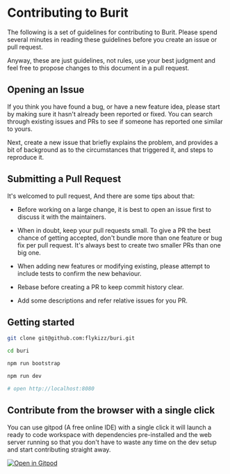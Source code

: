 # Contributing to Burit

The following is a set of guidelines for contributing to Burit. Please spend several minutes in reading these guidelines before you create an issue or pull request.

Anyway, these are just guidelines, not rules, use your best judgment and feel free to propose changes to this document in a pull request.

## Opening an Issue

If you think you have found a bug, or have a new feature idea, please start by making sure it hasn't already been reported or fixed. You can search through existing issues and PRs to see if someone has reported one similar to yours.

Next, create a new issue that briefly explains the problem, and provides a bit of background as to the circumstances that triggered it, and steps to reproduce it.

## Submitting a Pull Request

It's welcomed to pull request, And there are some tips about that:

- Before working on a large change, it is best to open an issue first to discuss it with the maintainers.

- When in doubt, keep your pull requests small. To give a PR the best chance of getting accepted, don't bundle more than one feature or bug fix per pull request. It's always best to create two smaller PRs than one big one.

- When adding new features or modifying existing, please attempt to include tests to confirm the new behaviour.

- Rebase before creating a PR to keep commit history clear.

- Add some descriptions and refer relative issues for you PR.

## Getting started

```bash
git clone git@github.com:flykizz/buri.git

cd buri

npm run bootstrap

npm run dev

# open http://localhost:8080
```

## Contribute from the browser with a single click

You can use gitpod (A free online IDE) with a single click it will launch a ready to code workspace with dependencies pre-installed and the web server running so that you don't have to waste any time on the dev setup and start contributing straight away.

[![Open in Gitpod](https://gitpod.io/button/open-in-gitpod.svg)](https://gitpod.io/#https://github.com/flykizz/buri)
